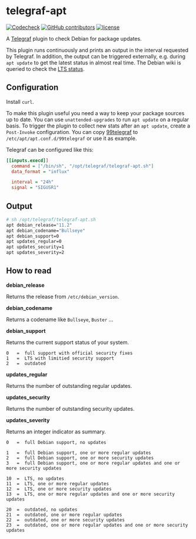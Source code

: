 # telegraf-apt

[![Codecheck](https://github.com/x70b1/telegraf-apt/workflows/Codecheck/badge.svg?branch=master)](https://github.com/x70b1/telegraf-apt/actions)
[![GitHub contributors](https://img.shields.io/github/contributors/x70b1/telegraf-apt.svg)](https://github.com/x70b1/telegraf-apt/graphs/contributors)
[![license](https://img.shields.io/github/license/x70b1/telegraf-apt.svg)](https://github.com/x70b1/telegraf-apt/blob/master/LICENSE)

A [Telegraf](https://github.com/influxdata/telegraf) plugin to check Debian for package updates.

This plugin runs continuously and prints an output in the interval requested by Telegraf.
In addition, the output can be triggered externally, e.g. during `apt update` to get the latest status in almost real time.
The Debian wiki is queried to check the [LTS status](https://wiki.debian.org/LTS).


## Configuration

Install `curl`.

To make this plugin useful you need a way to keep your package sources up to date.
You can use `unattended-upgrades` to run `apt update` on a regular basis.
To trigger the plugin to collect new stats after an `apt update`, create a `Post-Invoke` configuration.
You can copy [99telegraf](99telegraf) to `/etc/apt/apt.conf.d/99telegraf` or use it as example.

Telegraf can be configured like this:

```ini
[[inputs.execd]]
  command = ["/bin/sh", "/opt/telegraf/telegraf-apt.sh"]
  data_format = "influx"

  interval = "24h"
  signal = "SIGUSR1"
```


## Output

```sh
# sh /opt/telegraf/telegraf-apt.sh
apt debian_release="11.2"
apt debian_codename="Bullseye"
apt debian_support=0
apt updates_regular=0
apt updates_security=1
apt updates_severity=2
```


## How to read

**debian_release**

Returns the release from `/etc/debian_version`.


**debian_codename**

Returns a codename like `Bullseye`, `Buster` ...


**debian_support**

Returns the current support status of your system.

```
0   =  full support with official security fixes
1   =  LTS with limitied security support
2   =  outdated
```


**updates_regular**

Returns the number of outstanding regular updates.


**updates_security**

Returns the number of outstanding security updates.


**updates_severity**

Returns an integer indicator as summary.

```
0   =  full Debian support, no updates

1   =  full Debian support, one or more regular updates
2   =  full Debian support, one or more security updates
3   =  full Debian support, one or more regular updates and one or more security updates

10  =  LTS, no updates
11  =  LTS, one or more regular updates
12  =  LTS, one or more security updates
13  =  LTS, one or more regular updates and one or more security updates

20  =  outdated, no updates
21  =  outdated, one or more regular updates
22  =  outdated, one or more security updates
23  =  outdated, one or more regular updates and one or more security updates
```
